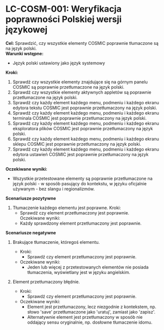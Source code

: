 # LC-COSM-001: Weryfikacja poprawności Polskiej wersji językowej
**Cel:** Sprawdzić, czy wszystkie elementy COSMIC poprawnie tłumaczone są na język polski.   
**Warunki wstępne:**
- Język polski ustawiony jako język systemowy

**Kroki:**
1. Sprawdź czy wszystkie elementy znajdujące się na górnym panelu COSMIC są poprawnie przetłumaczone na język polski.
2. Sprawdź czy wszystkie elementy aktywnych appletów są poprawnie przetłumaczone na język polski.
3. Sprawdź czy każdy element każdego menu, podmeniu i każdego ekranu edytora tekstu COSMIC jest poprawnie przetłumaczony na język polski.
4. Sprawdź czy każdy element każdego menu, podmeniu i każdego ekranu terminala COSMIC jest poprawnie przetłumaczony na język polski.
5. Sprawdź czy każdy element każdego menu, podmeniu i każdego ekranu eksploratora plików COSMIC jest poprawnie przetłumaczony na język polski.
6. Sprawdź czy każdy element każdego menu, podmeniu i każdego ekranu sklepu COSMIC  jest poprawnie przetłumaczony na język polski.
7. Sprawdź czy każdy element każdego menu, podmeniu i każdego ekranu edytora ustawień COSMIC  jest poprawnie przetłumaczony na język polski.


**Oczekiwane wyniki:**
- Wszystkie przetestowane elementy są poprawnie przetłumaczone na język polski - w sposób pasujący do kontekstu, w języku oficjalnie używanym - bez slangu i regionalizmów.

**Scenariusze pozytywne**
1. Tłumaczenie każdego elementu jest poprawne.
    Kroki:   
    - Sprawdź czy element przetłumaczony jest poprawnie.   
    Oczekiwane wyniki:
    - Każdy sprawdzony element przetłumaczony jest poprawnie.

**Scenariusze negatywne**
1. Brakujące tłumaczenie, któregoś elementu.   
    - Kroki:   
        - Sprawdź czy element przetłumaczony jest poprawnie.   
    - Oczekiwane wyniki:   
        - Jeden lub więcej z przetestowanych elementów nie posiada tłumaczenia, wyświetlany jest w języku angielskim.

2. Element przetłumaczony błędnie.   
    - Kroki:   
        - Sprawdź czy element przetłumaczony jest poprawnie.
    - Oczekiwane wyniki:
        - Element jest przetłumaczony, lecz niezgodnie z kontekstem, np. słowo 'save' przetłumaczone jako 'uratuj', zamiast jako 'zapisz'.
        - Alternatywnie element jest przetłumaczony w sposób nie oddający sensu oryginalnie, np. dosłowne tłumaczenie idomu.  
